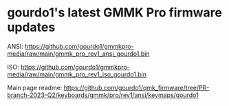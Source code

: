 # gourdo1's latest GMMK Pro firmware updates

ANSI: https://github.com/gourdo1/gmmkpro-media/raw/main/gmmk_pro_rev1_ansi_gourdo1.bin

ISO: https://github.com/gourdo1/gmmkpro-media/raw/main/gmmk_pro_rev1_iso_gourdo1.bin

Main page readme: https://github.com/gourdo1/qmk_firmware/tree/PR-branch-2023-Q2/keyboards/gmmk/pro/rev1/ansi/keymaps/gourdo1

